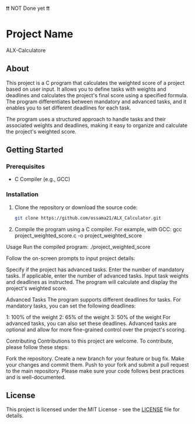 ❗❗ NOT Done yet ❗❗

# Project Name
ALX-Calculatore

## About

This project is a C program that calculates the weighted score of a project based on user input. It allows you to define tasks with weights and deadlines and calculates the project's final score using a specified formula. The program differentiates between mandatory and advanced tasks, and it enables you to set different deadlines for each task.

The program uses a structured approach to handle tasks and their associated weights and deadlines, making it easy to organize and calculate the project's weighted score.

## Getting Started

### Prerequisites

- C Compiler (e.g., GCC)

### Installation

1. Clone the repository or download the source code:

   ```bash
   git clone https://github.com/ossama21/ALX_Calculator.git

2. Compile the program using a C compiler. For example, with GCC:
        gcc project_weighted_score.c -o project_weighted_score

Usage
Run the compiled program:
./project_weighted_score

Follow the on-screen prompts to input project details:

Specify if the project has advanced tasks.
Enter the number of mandatory tasks.
If applicable, enter the number of advanced tasks.
Input task weights and deadlines as instructed.
The program will calculate and display the project's weighted score.

Advanced Tasks
The program supports different deadlines for tasks. For mandatory tasks, you can set the following deadlines:

1: 100% of the weight
2: 65% of the weight
3: 50% of the weight
For advanced tasks, you can also set these deadlines. Advanced tasks are optional and allow for more fine-grained control over the project's scoring.

Contributing
Contributions to this project are welcome. To contribute, please follow these steps:

Fork the repository.
Create a new branch for your feature or bug fix.
Make your changes and commit them.
Push to your fork and submit a pull request to the main repository.
Please make sure your code follows best practices and is well-documented.

## License

This project is licensed under the MIT License - see the [LICENSE](LICENSE) file for details.






